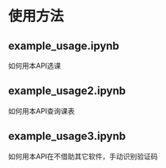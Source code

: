# 使用方法

## example_usage.ipynb

如何用本API选课

## example_usage2.ipynb

如何用本API查询课表

## example_usage3.ipynb

如何用本API在不借助其它软件，手动识别验证码